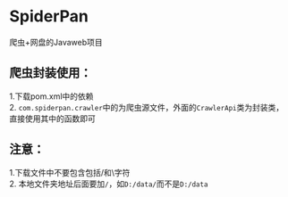 # SpiderPan
爬虫+网盘的Javaweb项目

## 爬虫封装使用：
1.下载pom.xml中的依赖  
2. `com.spiderpan.crawler`中的为爬虫源文件，外面的`CrawlerApi`类为封装类，直接使用其中的函数即可  

## 注意： 
1.下载文件中不要包含包括/和\字符  
2. 本地文件夹地址后面要加`/`，如`D:/data/`而不是`D:/data`

